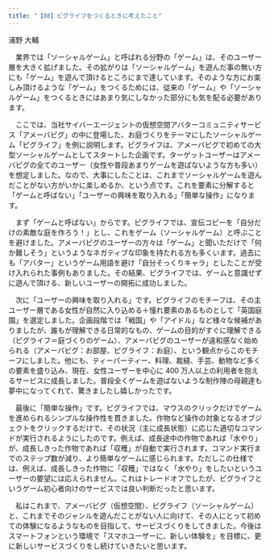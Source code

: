 ```yaml
---
title: "【08】ピグライフをつくるときに考えたこと"
---
```



浦野 大輔


　業界では「ソーシャルゲーム」と呼ばれる分野の「ゲーム」は、そのユーザー層を大きく拡げました。その拡がりは「ソーシャルゲーム」を遊んだ事の無い方にも「ゲーム」を遊んで頂けるところにまで達しています。そのような方にお楽しみ頂けるような「ゲーム」をつくるためには、従来の「ゲーム」や「ソーシャルゲーム」をつくるときにはあまり気にしなかった部分にも気を配る必要があります。

　ここでは、当社サイバーエージェントの仮想空間アバターコミュニティサービス「アメーバピグ」の中に登場した、お庭づくりをテーマにしたソーシャルゲーム「ピグライフ」を例に説明します。ピグライフは、アメーバピグで初めての大型ソーシャルゲームとしてスタートした企画です。ターゲットユーザーはアメーバピグの全てのユーザー（女性や普段あまりゲームを遊ばないような方も多い）を想定しました。なので、大事にしたことは、これまでソーシャルゲームを遊んだことがない方がいかに楽しめるか、という点です。これを要素に分解すると「ゲームと呼ばない」「ユーザーの興味を取り入れる」「簡単な操作」になります。

　まず「ゲームと呼ばない」からです。ピグライフでは、宣伝コピーを「自分だけの素敵な庭を作ろう！」とし、これをゲーム（ソーシャルゲーム）と呼ぶことを避けました。アメーバピグのユーザーの方々は「ゲーム」と聞いただけで「何か難しそう」というようなネガティブな印象を持たれる方も多くいます。過去にも「アバター」というゲーム用語を避け「自分そっくりキャラ」としたことが受け入れられた事例もありました。その結果、ピグライフでは、ゲームと意識せずに遊んで頂ける、新しいユーザーの開拓に成功しました。

　次に「ユーザーの興味を取り入れる」です。ピグライフのモチーフは、その主ユーザー層である女性が自然に入り込める＋憧れ要素のあるものとして「英国庭園」を選定しました。企画段階では「戦国」や「アイドル」など様々な候補がありましたが、誰もが理解できる日常的なもの、ゲームの目的がすぐに理解できる（ピグライフ＝庭づくりのゲーム）、アメーバピグのユーザーが違和感なく始められる（アメーバピグ：お部屋、ピグライフ：お庭）、という観点からこのモチーフにしました。他にも、ティーパーティー、料理、裁縫、手芸、動物など多くの要素を盛り込み、現在、女性ユーザーを中心に 400 万人以上の利用者を抱えるサービスに成長しました。普段全くゲームを遊ばないような制作陣の母親達も夢中になってくれて、驚きましたし嬉しかったです。

　最後に「簡単な操作」です。ピグライフでは、マウスのクリックだけでゲームを進められるシンプルな操作性を貫きました。作物など操作の対象となるオブジェクトをクリックするだけで、その状況（主に成長状態）に応じた適切なコマンドが実行されるようにしたのです。例えば、成長途中の作物であれば「水やり」が、成長しきった作物であれば「収穫」が自動で実行されます。コマンド実行までのステップ数が減り、より簡単なゲームに感じられます。ただしこの仕様では、例えば、成長しきった作物に「収穫」ではなく「水やり」をしたいというユーザーの要望には応えられません。これはトレードオフでしたが、ピグライフというゲーム初心者向けのサービスでは良い判断だったと思います。

　私はこれまで、アメーバピグ（仮想空間）、ピグライフ（ソーシャルゲーム）と、これまでそのジャンルを遊んだことがない人に向けて、その人にとって初めての体験になるようなものを目指して、サービスづくりをしてきました。今後はスマートフォンという環境で「スマホユーザーに、新しい体験を」を目標に、更に新しいサービスづくりをし続けていきたいと思います。
